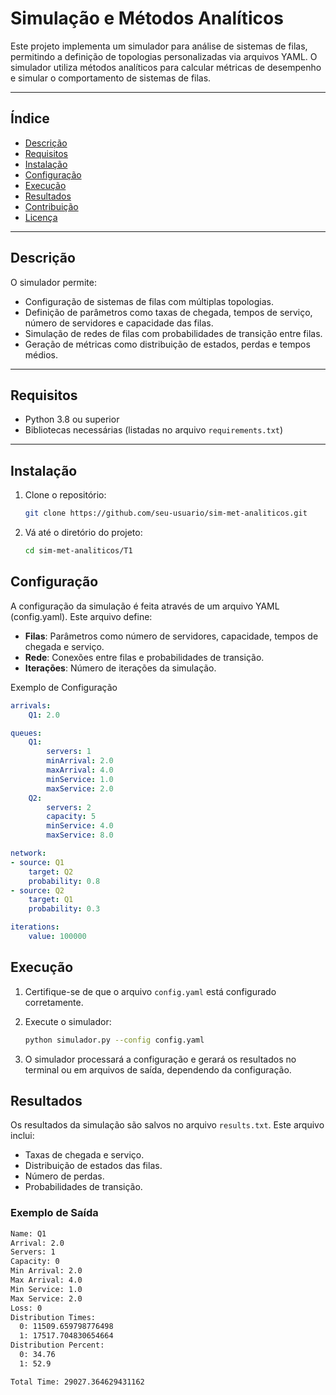 # Simulação e Métodos Analíticos

Este projeto implementa um simulador para análise de sistemas de filas, permitindo a definição de topologias personalizadas via arquivos YAML. O simulador utiliza métodos analíticos para calcular métricas de desempenho e simular o comportamento de sistemas de filas.

---

## **Índice**
- [Descrição](#descrição)
- [Requisitos](#requisitos)
- [Instalação](#instalação)
- [Configuração](#configuração)
- [Execução](#execução)
- [Resultados](#resultados)
- [Contribuição](#contribuição)
- [Licença](#licença)

---

## **Descrição**
O simulador permite:
- Configuração de sistemas de filas com múltiplas topologias.
- Definição de parâmetros como taxas de chegada, tempos de serviço, número de servidores e capacidade das filas.
- Simulação de redes de filas com probabilidades de transição entre filas.
- Geração de métricas como distribuição de estados, perdas e tempos médios.

---

## **Requisitos**
- Python 3.8 ou superior
- Bibliotecas necessárias (listadas no arquivo `requirements.txt`)

---

## **Instalação**
1. Clone o repositório:
   ```bash
   git clone https://github.com/seu-usuario/sim-met-analiticos.git

2. Vá até o diretório do projeto:
    ```bash
    cd sim-met-analiticos/T1

## **Configuração**
A configuração da simulação é feita através de um arquivo YAML (config.yaml). Este arquivo define:

- **Filas**: Parâmetros como número de servidores, capacidade, tempos de chegada e serviço.
- **Rede**: Conexões entre filas e probabilidades de transição.
- **Iterações**: Número de iterações da simulação.

Exemplo de Configuração
```yaml
arrivals:
    Q1: 2.0

queues:
    Q1:
        servers: 1
        minArrival: 2.0
        maxArrival: 4.0
        minService: 1.0
        maxService: 2.0
    Q2:
        servers: 2
        capacity: 5
        minService: 4.0
        maxService: 8.0

network:
- source: Q1
    target: Q2
    probability: 0.8
- source: Q2
    target: Q1
    probability: 0.3

iterations:
    value: 100000
```

## **Execução**
1. Certifique-se de que o arquivo `config.yaml` está configurado corretamente.

2. Execute o simulador:
    ```bash
    python simulador.py --config config.yaml
    ```

3. O simulador processará a configuração e gerará os resultados no terminal ou em arquivos de saída, dependendo da configuração.

## **Resultados**

Os resultados da simulação são salvos no arquivo `results.txt`. Este arquivo inclui:

- Taxas de chegada e serviço.
- Distribuição de estados das filas.
- Número de perdas.
- Probabilidades de transição.

### Exemplo de Saída
```txt
Name: Q1
Arrival: 2.0
Servers: 1
Capacity: 0
Min Arrival: 2.0
Max Arrival: 4.0
Min Service: 1.0
Max Service: 2.0
Loss: 0
Distribution Times:
  0: 11509.659798776498
  1: 17517.704830654664
Distribution Percent:
  0: 34.76
  1: 52.9

Total Time: 29027.364629431162
```